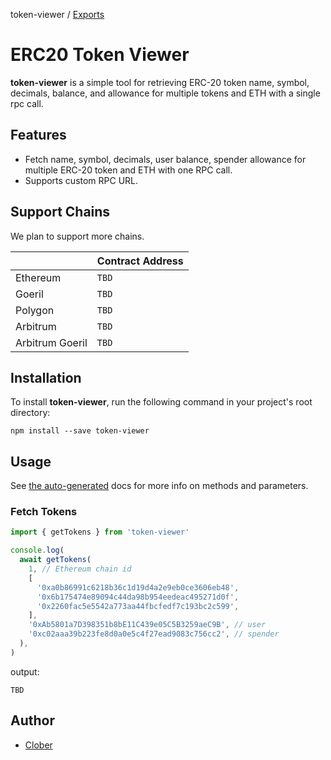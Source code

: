 token-viewer / [Exports](modules.md)

# ERC20 Token Viewer

**token-viewer** is a simple tool for retrieving ERC-20 token name, symbol, decimals, balance, and allowance for multiple tokens and ETH with a single rpc call.

## Features

- Fetch name, symbol, decimals, user balance, spender allowance for multiple ERC-20 token and ETH with one RPC call.
- Supports custom RPC URL.

## Support Chains

We plan to support more chains.

|                 | Contract Address |
|-----------------|------------------|
| Ethereum        | `TBD`            |
| Goeril          | `TBD`            |
| Polygon         | `TBD`            |
| Arbitrum        | `TBD`            |
| Arbitrum Goeril | `TBD`            |

## Installation

To install **token-viewer**, run the following command in your project's root directory:

```shell
npm install --save token-viewer
```

## Usage

See [the auto-generated](./docs/modules.md) docs for more info on methods and parameters.

### Fetch Tokens

```typescript
import { getTokens } from 'token-viewer'

console.log(
  await getTokens(
    1, // Ethereum chain id
    [
      '0xa0b86991c6218b36c1d19d4a2e9eb0ce3606eb48',
      '0x6b175474e89094c44da98b954eedeac495271d0f',
      '0x2260fac5e5542a773aa44fbcfedf7c193bc2c599',
    ],
    '0xAb5801a7D398351b8bE11C439e05C5B3259aeC9B', // user
    '0xc02aaa39b223fe8d0a0e5c4f27ead9083c756cc2', // spender
  ),
)
```

output:

```
TBD
```

## Author

- [Clober](https://clober.io)
